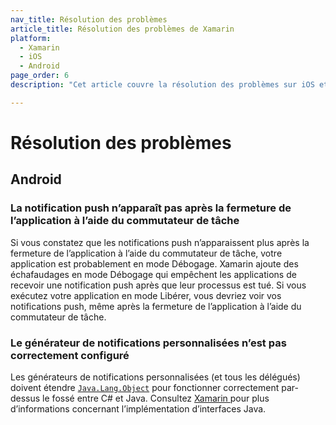 ```yaml
---
nav_title: Résolution des problèmes
article_title: Résolution des problèmes de Xamarin
platform: 
  - Xamarin
  - iOS
  - Android
page_order: 6
description: "Cet article couvre la résolution des problèmes sur iOS et Android pour la plateforme Xamarin."

---
```


# Résolution des problèmes

## Android

### La notification push n’apparaît pas après la fermeture de l’application à l’aide du commutateur de tâche

Si vous constatez que les notifications push n’apparaissent plus après la fermeture de l’application à l’aide du commutateur de tâche, votre application est probablement en mode Débogage. Xamarin ajoute des échafaudages en mode Débogage qui empêchent les applications de recevoir une notification push après que leur processus est tué. Si vous exécutez votre application en mode Libérer, vous devriez voir vos notifications push, même après la fermeture de l’application à l’aide du commutateur de tâche.

### Le générateur de notifications personnalisées n’est pas correctement configuré

Les générateurs de notifications personnalisées (et tous les délégués) doivent étendre [`Java.Lang.Object`][2] pour fonctionner correctement par-dessus le fossé entre C# et Java. Consultez [Xamarin ][1] pour plus d’informations concernant l’implémentation d’interfaces Java.

[1]: https://developer.xamarin.com/guides/android/advanced_topics/java_integration_overview/working_with_jni/#Implementing_Interfaces
[2]: https://developer.xamarin.com/api/type/Android.Runtime.IJavaObject/
